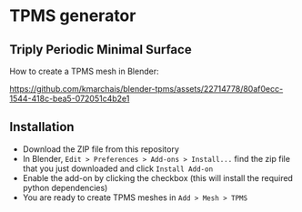# TPMS generator
## Triply Periodic Minimal Surface

How to create a TPMS mesh in Blender: 

https://github.com/kmarchais/blender-tpms/assets/22714778/80af0ecc-1544-418c-bea5-072051c4b2e1


## Installation
- Download the ZIP file from this repository
- In Blender, `Edit > Preferences > Add-ons > Install...` find the zip file that you just downloaded and click `Install Add-on`
- Enable the add-on by clicking the checkbox (this will install the required python dependencies)
- You are ready to create TPMS meshes in `Add > Mesh > TPMS`
